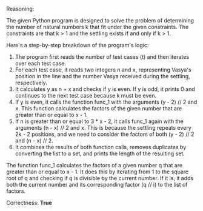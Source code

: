 Reasoning:

The given Python program is designed to solve the problem of determining the number of natural numbers k that fit under the given constraints. The constraints are that k > 1 and the settling exists if and only if k > 1.

Here's a step-by-step breakdown of the program's logic:

1.  The program first reads the number of test cases (t) and then iterates over each test case.
2.  For each test case, it reads two integers n and x, representing Vasya's position in the line and the number Vasya received during the settling, respectively.
3.  It calculates y as n + x and checks if y is even. If y is odd, it prints 0 and continues to the next test case because k must be even.
4.  If y is even, it calls the function func_1 with the arguments (y - 2) // 2 and x. This function calculates the factors of the given number that are greater than or equal to x - 1.
5.  If n is greater than or equal to 3 \* x - 2, it calls func_1 again with the arguments (n - x) // 2 and x. This is because the settling repeats every 2k - 2 positions, and we need to consider the factors of both (y - 2) // 2 and (n - x) // 2.
6.  It combines the results of both function calls, removes duplicates by converting the list to a set, and prints the length of the resulting set.

The function func_1 calculates the factors of a given number q that are greater than or equal to x - 1. It does this by iterating from 1 to the square root of q and checking if q is divisible by the current number. If it is, it adds both the current number and its corresponding factor (q // i) to the list of factors.

Correctness: **True**